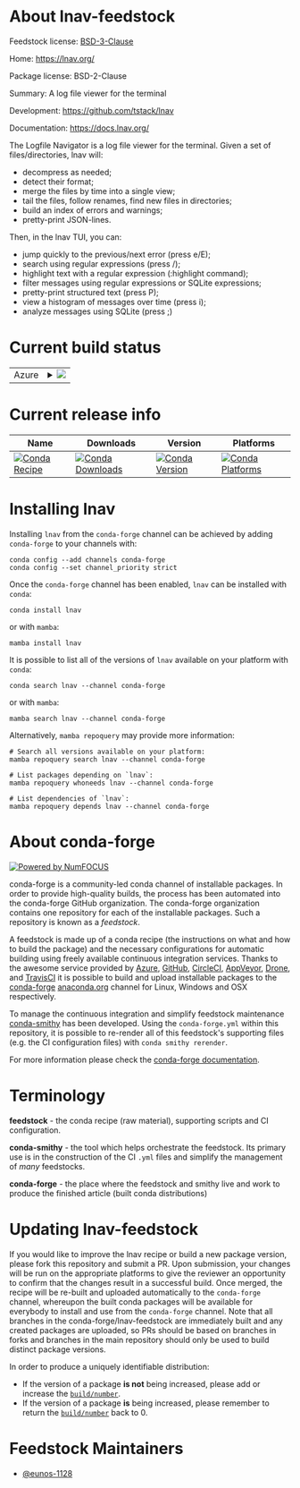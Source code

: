 About lnav-feedstock
====================

Feedstock license: [BSD-3-Clause](https://github.com/conda-forge/lnav-feedstock/blob/main/LICENSE.txt)

Home: https://lnav.org/

Package license: BSD-2-Clause

Summary: A log file viewer for the terminal

Development: https://github.com/tstack/lnav

Documentation: https://docs.lnav.org/

The Logfile Navigator is a log file viewer for the terminal. Given a set of files/directories, lnav will:

  - decompress as needed;
  - detect their format;
  - merge the files by time into a single view;
  - tail the files, follow renames, find new files in directories;
  - build an index of errors and warnings;
  - pretty-print JSON-lines.

Then, in the lnav TUI, you can:

  - jump quickly to the previous/next error (press e/E);
  - search using regular expressions (press /);
  - highlight text with a regular expression (:highlight command);
  - filter messages using regular expressions or SQLite expressions;
  - pretty-print structured text (press P);
  - view a histogram of messages over time (press i);
  - analyze messages using SQLite (press ;)

Current build status
====================


<table>
    
  <tr>
    <td>Azure</td>
    <td>
      <details>
        <summary>
          <a href="https://dev.azure.com/conda-forge/feedstock-builds/_build/latest?definitionId=26055&branchName=main">
            <img src="https://dev.azure.com/conda-forge/feedstock-builds/_apis/build/status/lnav-feedstock?branchName=main">
          </a>
        </summary>
        <table>
          <thead><tr><th>Variant</th><th>Status</th></tr></thead>
          <tbody><tr>
              <td>linux_64</td>
              <td>
                <a href="https://dev.azure.com/conda-forge/feedstock-builds/_build/latest?definitionId=26055&branchName=main">
                  <img src="https://dev.azure.com/conda-forge/feedstock-builds/_apis/build/status/lnav-feedstock?branchName=main&jobName=linux&configuration=linux%20linux_64_" alt="variant">
                </a>
              </td>
            </tr><tr>
              <td>linux_aarch64</td>
              <td>
                <a href="https://dev.azure.com/conda-forge/feedstock-builds/_build/latest?definitionId=26055&branchName=main">
                  <img src="https://dev.azure.com/conda-forge/feedstock-builds/_apis/build/status/lnav-feedstock?branchName=main&jobName=linux&configuration=linux%20linux_aarch64_" alt="variant">
                </a>
              </td>
            </tr><tr>
              <td>linux_ppc64le</td>
              <td>
                <a href="https://dev.azure.com/conda-forge/feedstock-builds/_build/latest?definitionId=26055&branchName=main">
                  <img src="https://dev.azure.com/conda-forge/feedstock-builds/_apis/build/status/lnav-feedstock?branchName=main&jobName=linux&configuration=linux%20linux_ppc64le_" alt="variant">
                </a>
              </td>
            </tr><tr>
              <td>osx_64</td>
              <td>
                <a href="https://dev.azure.com/conda-forge/feedstock-builds/_build/latest?definitionId=26055&branchName=main">
                  <img src="https://dev.azure.com/conda-forge/feedstock-builds/_apis/build/status/lnav-feedstock?branchName=main&jobName=osx&configuration=osx%20osx_64_" alt="variant">
                </a>
              </td>
            </tr><tr>
              <td>osx_arm64</td>
              <td>
                <a href="https://dev.azure.com/conda-forge/feedstock-builds/_build/latest?definitionId=26055&branchName=main">
                  <img src="https://dev.azure.com/conda-forge/feedstock-builds/_apis/build/status/lnav-feedstock?branchName=main&jobName=osx&configuration=osx%20osx_arm64_" alt="variant">
                </a>
              </td>
            </tr>
          </tbody>
        </table>
      </details>
    </td>
  </tr>
</table>

Current release info
====================

| Name | Downloads | Version | Platforms |
| --- | --- | --- | --- |
| [![Conda Recipe](https://img.shields.io/badge/recipe-lnav-green.svg)](https://anaconda.org/conda-forge/lnav) | [![Conda Downloads](https://img.shields.io/conda/dn/conda-forge/lnav.svg)](https://anaconda.org/conda-forge/lnav) | [![Conda Version](https://img.shields.io/conda/vn/conda-forge/lnav.svg)](https://anaconda.org/conda-forge/lnav) | [![Conda Platforms](https://img.shields.io/conda/pn/conda-forge/lnav.svg)](https://anaconda.org/conda-forge/lnav) |

Installing lnav
===============

Installing `lnav` from the `conda-forge` channel can be achieved by adding `conda-forge` to your channels with:

```
conda config --add channels conda-forge
conda config --set channel_priority strict
```

Once the `conda-forge` channel has been enabled, `lnav` can be installed with `conda`:

```
conda install lnav
```

or with `mamba`:

```
mamba install lnav
```

It is possible to list all of the versions of `lnav` available on your platform with `conda`:

```
conda search lnav --channel conda-forge
```

or with `mamba`:

```
mamba search lnav --channel conda-forge
```

Alternatively, `mamba repoquery` may provide more information:

```
# Search all versions available on your platform:
mamba repoquery search lnav --channel conda-forge

# List packages depending on `lnav`:
mamba repoquery whoneeds lnav --channel conda-forge

# List dependencies of `lnav`:
mamba repoquery depends lnav --channel conda-forge
```


About conda-forge
=================

[![Powered by
NumFOCUS](https://img.shields.io/badge/powered%20by-NumFOCUS-orange.svg?style=flat&colorA=E1523D&colorB=007D8A)](https://numfocus.org)

conda-forge is a community-led conda channel of installable packages.
In order to provide high-quality builds, the process has been automated into the
conda-forge GitHub organization. The conda-forge organization contains one repository
for each of the installable packages. Such a repository is known as a *feedstock*.

A feedstock is made up of a conda recipe (the instructions on what and how to build
the package) and the necessary configurations for automatic building using freely
available continuous integration services. Thanks to the awesome service provided by
[Azure](https://azure.microsoft.com/en-us/services/devops/), [GitHub](https://github.com/),
[CircleCI](https://circleci.com/), [AppVeyor](https://www.appveyor.com/),
[Drone](https://cloud.drone.io/welcome), and [TravisCI](https://travis-ci.com/)
it is possible to build and upload installable packages to the
[conda-forge](https://anaconda.org/conda-forge) [anaconda.org](https://anaconda.org/)
channel for Linux, Windows and OSX respectively.

To manage the continuous integration and simplify feedstock maintenance
[conda-smithy](https://github.com/conda-forge/conda-smithy) has been developed.
Using the ``conda-forge.yml`` within this repository, it is possible to re-render all of
this feedstock's supporting files (e.g. the CI configuration files) with ``conda smithy rerender``.

For more information please check the [conda-forge documentation](https://conda-forge.org/docs/).

Terminology
===========

**feedstock** - the conda recipe (raw material), supporting scripts and CI configuration.

**conda-smithy** - the tool which helps orchestrate the feedstock.
                   Its primary use is in the construction of the CI ``.yml`` files
                   and simplify the management of *many* feedstocks.

**conda-forge** - the place where the feedstock and smithy live and work to
                  produce the finished article (built conda distributions)


Updating lnav-feedstock
=======================

If you would like to improve the lnav recipe or build a new
package version, please fork this repository and submit a PR. Upon submission,
your changes will be run on the appropriate platforms to give the reviewer an
opportunity to confirm that the changes result in a successful build. Once
merged, the recipe will be re-built and uploaded automatically to the
`conda-forge` channel, whereupon the built conda packages will be available for
everybody to install and use from the `conda-forge` channel.
Note that all branches in the conda-forge/lnav-feedstock are
immediately built and any created packages are uploaded, so PRs should be based
on branches in forks and branches in the main repository should only be used to
build distinct package versions.

In order to produce a uniquely identifiable distribution:
 * If the version of a package **is not** being increased, please add or increase
   the [``build/number``](https://docs.conda.io/projects/conda-build/en/latest/resources/define-metadata.html#build-number-and-string).
 * If the version of a package **is** being increased, please remember to return
   the [``build/number``](https://docs.conda.io/projects/conda-build/en/latest/resources/define-metadata.html#build-number-and-string)
   back to 0.

Feedstock Maintainers
=====================

* [@eunos-1128](https://github.com/eunos-1128/)

